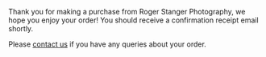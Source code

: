 Thank you for making a purchase from Roger Stanger Photography, we hope you enjoy your order! 
You should receive a confirmation receipt email shortly.

Please [contact us](/contact) if you have any queries about your order.
